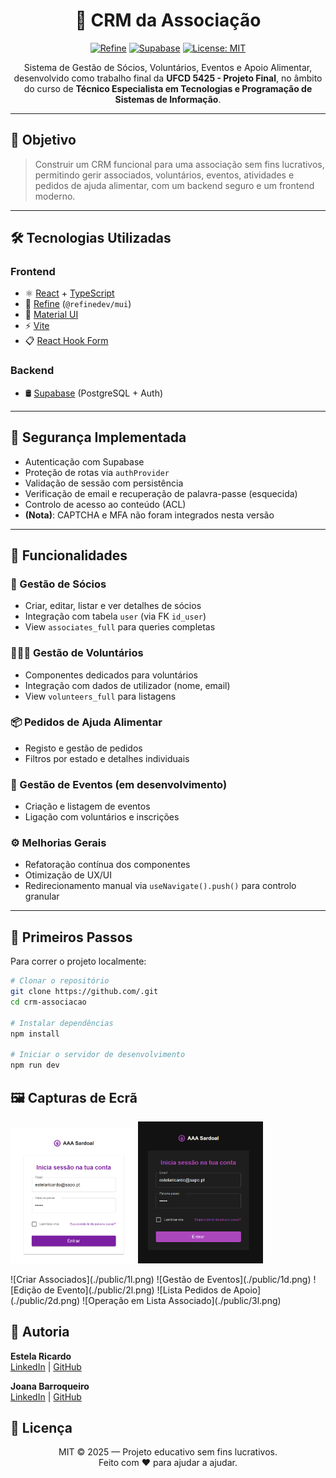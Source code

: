 <div align="center">

# 🧩 CRM da Associação

[![Refine](https://img.shields.io/badge/Built%20With-Refine-635bff?style=flat&logo=refine&logoColor=white)](https://refine.dev/)
[![Supabase](https://img.shields.io/badge/Backend-Supabase-3fcf8e?style=flat&logo=supabase&logoColor=white)](https://supabase.com/)
[![License: MIT](https://img.shields.io/badge/License-MIT-yellow.svg)](LICENSE)

Sistema de Gestão de Sócios, Voluntários, Eventos e Apoio Alimentar, desenvolvido como trabalho final da **UFCD 5425 - Projeto Final**, no âmbito do curso de **Técnico Especialista em Tecnologias e Programação de Sistemas de Informação**.
</div>

---

## 📌 Objetivo

> Construir um CRM funcional para uma associação sem fins lucrativos, permitindo gerir associados, voluntários, eventos, atividades e pedidos de ajuda alimentar, com um backend seguro e um frontend moderno.

---

## 🛠️ Tecnologias Utilizadas

### Frontend

- ⚛️ [React](https://reactjs.org/) + [TypeScript](https://www.typescriptlang.org/)
- 🚀 [Refine](https://refine.dev) (`@refinedev/mui`)
- 🎨 [Material UI](https://mui.com/)
- ⚡ [Vite](https://vitejs.dev/)
- 📋 [React Hook Form](https://react-hook-form.com/)

### Backend

- 🛢️ [Supabase](https://supabase.com/) (PostgreSQL + Auth)

---

## 🔐 Segurança Implementada

- Autenticação com Supabase
- Proteção de rotas via `authProvider`
- Validação de sessão com persistência
- Verificação de email e recuperação de palavra-passe (esquecida)
- Controlo de acesso ao conteúdo (ACL)
- **(Nota)**: CAPTCHA e MFA não foram integrados nesta versão

---

## 📁 Funcionalidades

### 👤 Gestão de Sócios
- Criar, editar, listar e ver detalhes de sócios
- Integração com tabela `user` (via FK `id_user`)
- View `associates_full` para queries completas

### 🧑‍🤝‍🧑 Gestão de Voluntários
- Componentes dedicados para voluntários
- Integração com dados de utilizador (nome, email)
- View `volunteers_full` para listagens

### 📦 Pedidos de Ajuda Alimentar
- Registo e gestão de pedidos
- Filtros por estado e detalhes individuais

### 📅 Gestão de Eventos (em desenvolvimento)
- Criação e listagem de eventos
- Ligação com voluntários e inscrições

### ⚙️ Melhorias Gerais
- Refatoração contínua dos componentes
- Otimização de UX/UI
- Redirecionamento manual via `useNavigate().push()` para controlo granular

---

## 🚀 Primeiros Passos

Para correr o projeto localmente:

```bash
# Clonar o repositório
git clone https://github.com/.git
cd crm-associacao

# Instalar dependências
npm install

# Iniciar o servidor de desenvolvimento
npm run dev

```


## 🖼️ Capturas de Ecrã

<p float="left">
  <img src="./public/0l.png" width="200" />
  <img src="./public/0d.png" width="200" />
</p>
![Criar Associados](./public/1l.png)
![Gestão de Eventos](./public/1d.png)
![Edição de Evento](./public/2l.png)
![Lista Pedidos de Apoio](./public/2d.png)
![Operação em Lista Associado](./public/3l.png)


## 👥 Autoria


**Estela Ricardo**  
[LinkedIn](https://linkedin.com/in/estelaricardo) | [GitHub](https://github.com/Estela-Ricardo)

**Joana Barroqueiro**  
[LinkedIn](https://linkedin.com/in/joanabarbosab) | [GitHub](https://github.com/joanabb)


## 📜 Licença
<div align="center">
MIT © 2025 — Projeto educativo sem fins lucrativos.
</div>
<div align="center">Feito com ❤️ para ajudar a ajudar.</div>
